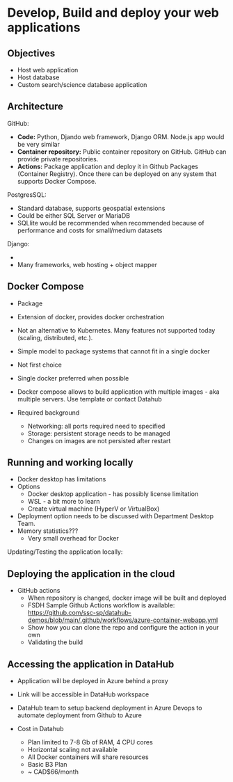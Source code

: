 # Develop, Build and deploy your web applications

## Objectives

- Host web application
- Host database
- Custom search/science database application

## Architecture

GitHub:
- **Code:** Python, Djando web framework, Django ORM. Node.js app would be very similar
- **Container repository:** Public container repository on GitHub. GitHub can provide private repositories.
- **Actions:** Package application and deploy it in Github Packages (Container Registry). Once there can be deployed on any system that supports Docker Compose.

PostgresSQL:
- Standard database, supports geospatial extensions
- Could be either SQL Server or MariaDB
- SQLlite would be recommended when recommended because of performance and costs for small/medium datasets

Django:
- <Sean to add more details>
- Many frameworks, web hosting + object mapper

## Docker Compose

- Package 
- Extension of docker, provides docker orchestration
- Not an alternative to Kubernetes. Many features not supported today (scaling, distributed, etc.). 
- Simple model to package systems that cannot fit in a single docker

- Not first choice
- Single docker preferred when possible
- Docker compose allows to build application with multiple images - aka multiple servers. Use template or contact Datahub

- Required background
    - Networking: all ports required need to specified
    - Storage: persistent storage needs to be managed
    - Changes on images are not persisted after restart

## Running and working locally

- Docker desktop has limitations
- Options
    - Docker desktop application - has possibly license limitation
    - WSL - a bit more to learn
    - Create virtual machine (HyperV or VirtualBox)
- Deployment option needs to be discussed with Department Desktop Team. 
- Memory statistics???
    - Very small overhead for Docker

Updating/Testing the application locally:
<Sean>

## Deploying the application in the cloud

- GitHub actions
    - When repository is changed, docker image will be built and deployed
    - FSDH Sample Github Actions workflow is available: https://github.com/ssc-sp/datahub-demos/blob/main/.github/workflows/azure-container-webapp.yml
    - Show how you can clone the repo and configure the action in your own
    - Validating the build

## Accessing the application in DataHub

- Application will be deployed in Azure behind a proxy
- Link will be accessible in DataHub workspace
- DataHub team to setup backend deployment in Azure Devops to automate deployment from Github to Azure

- Cost in Datahub
    - Plan limited to 7-8 Gb of RAM, 4 CPU cores
    - Horizontal scaling not available
    - All Docker containers will share resources
    - Basic B3 Plan
    - ~ CAD$66/month
